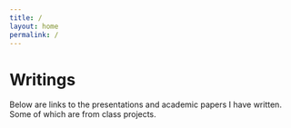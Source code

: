 ```yaml
---
title: /
layout: home
permalink: /
---
```


# Writings
Below are links to the presentations and academic papers I have written. Some of which are from class projects.


